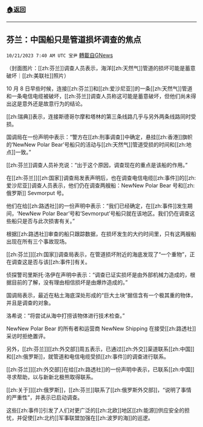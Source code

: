 ###  [:house:返回](README.md)
---


## 芬兰：中国船只是管道损坏调查的焦点
`10/21/2023 7:40 AM UTC 宝尹` [轉載自GNews](https://gnews.org/articles/1862499)

  
（封面图片：[[zh:芬兰]]调查人员表示，海洋[[zh:天然气]]管道的损坏可能是蓄意破坏｜[[zh:美联社]]照片）

10 月 8 日早些时候，连接[[zh:芬兰]]和[[zh:爱沙尼亚]]的一条[[zh:天然气]]管道和一条电信电缆被破坏，[[zh:芬兰]]调查人员称这可能是蓄意破坏，但他们尚未得出这是意外还是故意行为的结论。

[[zh:瑞典]]表示，连接斯德哥尔摩和塔林的第三条线路几乎与另外两条线路同时受损。

国调局在一份声明中表示：“警方在[[zh:刑事调查]]中确定，悬挂[[zh:香港]]旗帜的‘NewNew Polar Bear’号船只的活动与[[zh:天然气]]管道受损的时间和[[zh:地点]]一致。”

[[zh:芬兰]]调查人员补充说：“出于这个原因，调查现在的重点是该船的作用。”

在[[zh:芬兰]][[zh:国家]]调查局发表声明后，也在调查电信电缆[[zh:事件]]的[[zh:爱沙尼亚]]调查人员表示，他们仍在调查两艘船：NewNew Polar Bear 号和[[zh:俄罗斯]] Sevmorput 号。

他们在给[[zh:路透社]]的一份声明中表示：“我们已经确定，在[[zh:事件]]发生期间，‘NewNew Polar Bear’号和‘Sevmorput’号船只就在该地区。我们仍在调查这些船只是否与此次损害有关。”

根据[[zh:路透社]]审查的船只跟踪数据，在损坏发生的大约时间里，只有这两艘船出现在所有三个事故现场。

[[zh:芬兰]][[zh:国家]]调查局表示，在管道损坏附近的海底发现了“一个重物”，正在调查这是否与该[[zh:事件]]有关。

侦探警司里斯托·洛伊在声明中表示：“调查已证实损坏是由外部机械力造成的，根据目前的了解，没有理由相信损坏是由爆炸造成的。”

国调局表示，最近在粘土海底深处形成的“巨大土块”据信含有一个极其重的物体，并且是调查的对象。

洛希说：“将尝试从海中打捞该物体进行技术检查。”

NewNew Polar Bear 的所有者和运营商 NewNew Shipping 在接受[[zh:路透社]]采访时拒绝置评。

另外，[[zh:芬兰]][[zh:外交部]]周五表示，已通过[[zh:外交]]渠道联系[[zh:中国]]和[[zh:俄罗斯]]，就管道和电信电缆受损[[zh:事件]]的调查进行联系。

[[zh:芬兰]][[zh:外交部]]在给[[zh:路透社]]的一份声明中表示，已联系[[zh:中国]]寻求帮助，以与新新北极熊取得联系。

[[zh:关于]][[zh:俄罗斯]]，[[zh:芬兰]]联系了[[zh:俄罗斯外交部]]，“说明了事情的严重性”，并表示已启动调查。

这些[[zh:事件]]引发了人们对更广泛的[[zh:北欧]]地区[[zh:能源]]供应安全的担忧，并促使[[zh:北约]]军事联盟加强在[[zh:波罗的海]]的巡逻。
